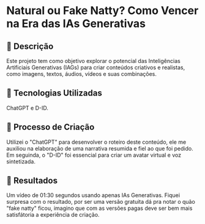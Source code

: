 # Natural ou Fake Natty? Como Vencer na Era das IAs Generativas

## 📒 Descrição
Este projeto tem como objetivo explorar o potencial das Inteligências Artificiais Generativas (IAGs) para criar conteúdos criativos e realistas, como imagens, textos, áudios, vídeos e suas combinações. 

## 🤖 Tecnologias Utilizadas
ChatGPT e D-ID.

## 🧐 Processo de Criação
Utilizei o "ChatGPT" para desenvolver o roteiro deste conteúdo, ele me auxiliou na elaboração de uma narrativa resumida e fiel ao que foi pedido. Em seguinda, o "D-ID" foi essencial para criar um avatar virtual e voz sintetizada.

## 🚀 Resultados
Um vídeo de 01:30 segundos usando apenas IAs Generativas. Fiquei surpresa com o resultado, por ser uma versão gratuita dá pra notar o quão "fake natty" ficou, imagino que com as versões pagas deve ser bem mais satisfátoria a experiência de criação.
